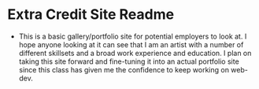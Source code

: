 # Extra Credit Site Readme
* This is a basic gallery/portfolio site for potential employers to look at.  I hope anyone looking at it can see that I am an artist with a number of different skillsets and a broad work experience and education.  I plan on taking this site forward and fine-tuning it into an actual portfolio site since this class has given me the confidence to keep working on web-dev.
